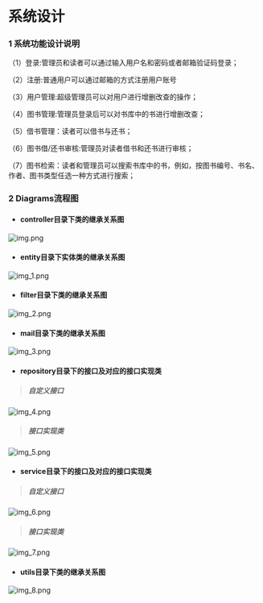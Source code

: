 # 系统设计
### 1 系统功能设计说明
（1）登录:管理员和读者可以通过输入用户名和密码或者邮箱验证码登录；

（2）注册:普通用户可以通过邮箱的方式注册用户账号

（3）用户管理:超级管理员可以对用户进行增删改查的操作；

（4）图书管理:管理员登录后可以对书库中的书进行增删改查；

（5）借书管理：读者可以借书与还书；

（6）图书借/还书审核:管理员对读者借书和还书进行审核；

（7）图书检索：读者和管理员可以搜索书库中的书，例如，按图书编号、书名、作者、图书类型任选一种方式进行搜索；

### 2 Diagrams流程图
+ ####  controller目录下类的继承关系图
![img.png](img.png)
+ #### entity目录下实体类的继承关系图
![img_1.png](img_1.png)
+ #### filter目录下类的继承关系图
![img_2.png](img_2.png)
+ #### mail目录下类的继承关系图
![img_3.png](img_3.png)
+ #### repository目录下的接口及对应的接口实现类
>  ##### **自定义接口**
![img_4.png](img_4.png)
>  ##### **接口实现类**
![img_5.png](img_5.png)
+ #### service目录下的接口及对应的接口实现类
> ##### **自定义接口**
![img_6.png](img_6.png)
> ##### **接口实现类**
![img_7.png](img_7.png)
+ #### utils目录下类的继承关系图
![img_8.png](img_8.png)
